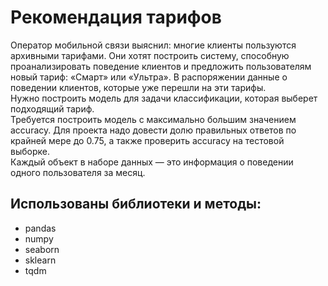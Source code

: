 # Рекомендация тарифов
Оператор мобильной связи выяснил: многие клиенты пользуются архивными тарифами. Они хотят построить систему, способную проанализировать поведение клиентов и предложить пользователям новый тариф: «Смарт» или «Ультра». В распоряжении данные о поведении клиентов, которые уже перешли на эти тарифы.  
Нужно построить модель для задачи классификации, которая выберет подходящий тариф.   
Требуется построить модель с максимально большим значением accuracy. Для проекта надо довести долю правильных ответов по крайней мере до 0.75, а также проверить accuracy на тестовой выборке.  
Каждый объект в наборе данных — это информация о поведении одного пользователя за месяц.      


## Использованы библиотеки и методы:
- pandas
- numpy
- seaborn
- sklearn
- tqdm
